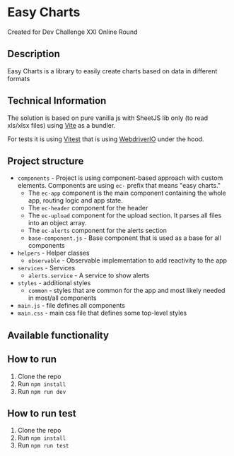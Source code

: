 # Easy Charts
Created for Dev Challenge XXI Online Round

## Description
Easy Charts is a library to easily create charts based on data in different formats

## Technical Information
The solution is based on pure vanilla js with SheetJS lib only (to read xls/xlsx files) using [Vite](https://vitejs.dev/) as a bundler.

For tests it is using [Vitest](https://vitest.dev/) that is using [WebdriverIO](https://webdriver.io/) under the hood.

## Project structure
- `components` - Project is using component-based approach with custom elements. Components are using `ec-` prefix that means "easy charts."
    - The `ec-app` component is the main component containing the whole app, routing logic and app state.
    - The `ec-header` component for the header
    - The `ec-upload` component for the upload section. It parses all files into an object array.
    - The `ec-alerts` component for the alerts section
  - `base-component.js` - Base component that is used as a base for all components
- `helpers` - Helper classes
    - `observable` - Observable implementation to add reactivity to the app
- `services` - Services
    - `alerts.service` - A service to show alerts
- `styles` - additional styles
    - `common` - styles that are common for the app and most likely needed in most/all components
- `main.js` - file defines all components
- `main.css` - main css file that defines some top-level styles

## Available functionality

## How to run
1. Clone the repo
2. Run `npm install`
3. Run `npm run dev`

## How to run test
1. Clone the repo
2. Run `npm install`
3. Run `npm run test`
